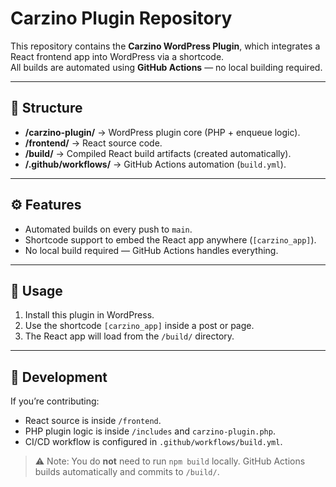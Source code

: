# Carzino Plugin Repository 

This repository contains the **Carzino WordPress Plugin**, which integrates a React frontend app into WordPress via a shortcode.  
All builds are automated using **GitHub Actions** — no local building required. 

---

## 📂 Structure
- **/carzino-plugin/** → WordPress plugin core (PHP + enqueue logic).  
- **/frontend/** → React source code.  
- **/build/** → Compiled React build artifacts (created automatically).  
- **/.github/workflows/** → GitHub Actions automation (`build.yml`).  

---

## ⚙️ Features
- Automated builds on every push to `main`.  
- Shortcode support to embed the React app anywhere (`[carzino_app]`).  
- No local build required — GitHub Actions handles everything.  

---

## 🚀 Usage
1. Install this plugin in WordPress.  
2. Use the shortcode `[carzino_app]` inside a post or page.  
3. The React app will load from the `/build/` directory.  

---

## 🔧 Development
If you’re contributing:  
- React source is inside `/frontend`.  
- PHP plugin logic is inside `/includes` and `carzino-plugin.php`.  
- CI/CD workflow is configured in `.github/workflows/build.yml`.  

> ⚠️ Note: You do **not** need to run `npm build` locally. GitHub Actions builds automatically and commits to `/build/`.  
